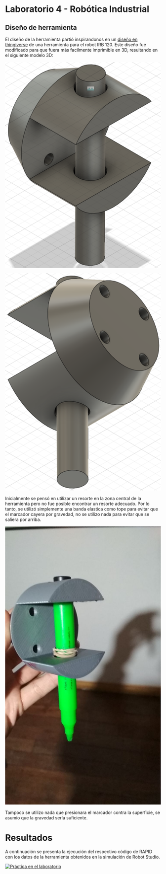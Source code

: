 ﻿# Laboratorio 4 - Robótica Industrial 

## Diseño de herramienta

El diseño de la herramienta partió inspirandonos en un [diseño en thingiverse](https://www.thingiverse.com/thing:5137683/files) de una herramienta para el robot IRB 120. Este diseño fue modificado para que fuera más facilmente imprimible en 3D, resultando en el siguiente modelo 3D:

![Modelo 3D de herramienta](Images/herramienta1.PNG)

![Modelo 3D de herramienta](Images/herramienta2.PNG)

Inicialmente se pensó en utilizar un resorte en la zona central de la herramienta pero no fue posible encontrar un resorte adecuado. Por lo tanto, se utilizó simplemente una banda elastica como tope para evitar que el marcador cayera por gravedad, no se utilizo nada para evitar que se saliera por arriba.

![Foto de herramienta](Images/herramientaReal1.jpg)

Tampoco se utilizo nada que presionara el marcador contra la superficie, se asumio que la gravedad sería suficiente.



# Resultados

A continuación se presenta la ejecución del respectivo código de RAPID con los datos de la herramienta obtenidos en la simulación de Robot Studio.

[![Práctica en el laboratorio](https://img.youtube.com/vi/sdiZN58eGdU/0.jpg)](https://www.youtube.com/watch?v=sdiZN58eGdU "Práctica en el laboratorio")

